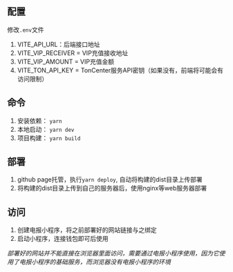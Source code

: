 ## 配置

修改`.env`文件

1. VITE_API_URL：后端接口地址
2. VITE_VIP_RECEIVER = VIP充值接收地址
3. VITE_VIP_AMOUNT = VIP充值金额
4. VITE_TON_API_KEY = TonCenter服务API密钥（如果没有，前端将可能会有访问限制）

## 命令

1. 安装依赖： `yarn`
2. 本地启动： `yarn dev`
3. 项目构建： `yarn build`

## 部署

1. github page托管，执行`yarn deploy`, 自动将构建的dist目录上传部署
2. 将构建的dist目录上传到自己的服务器后，使用nginx等web服务器部署

## 访问

1. 创建电报小程序，将之前部署好的网站链接与之绑定
2. 启动小程序，连接钱包即可后使用

*部署好的网站并不能直接在浏览器里面访问，需要通过电报小程序使用，因为它使用了电报小程序的基础服务，而浏览器没有电报小程序的环境*